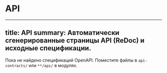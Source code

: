 # API

---
title: API
summary: Автоматически сгенерированные страницы API (ReDoc) и исходные спецификации.
---

Пока не найдено спецификаций OpenAPI. Поместите файлы в `api-contracts/` или `**/api/` в модулях.
